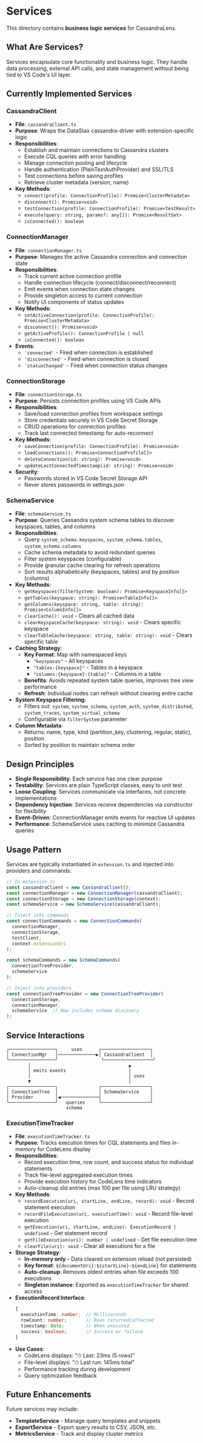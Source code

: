 # Services

This directory contains **business logic services** for CassandraLens.

## What Are Services?

Services encapsulate core functionality and business logic. They handle data processing, external API calls, and state management without being tied to VS Code's UI layer.

## Currently Implemented Services

### CassandraClient
- **File**: `cassandraClient.ts`
- **Purpose**: Wraps the DataStax cassandra-driver with extension-specific logic
- **Responsibilities**:
  - Establish and maintain connections to Cassandra clusters
  - Execute CQL queries with error handling
  - Manage connection pooling and lifecycle
  - Handle authentication (PlainTextAuthProvider) and SSL/TLS
  - Test connections before saving profiles
  - Retrieve cluster metadata (version, name)
- **Key Methods**:
  - `connect(profile: ConnectionProfile): Promise<ClusterMetadata>`
  - `disconnect(): Promise<void>`
  - `testConnection(profile: ConnectionProfile): Promise<TestResult>`
  - `execute(query: string, params?: any[]): Promise<ResultSet>`
  - `isConnected(): boolean`

### ConnectionManager
- **File**: `connectionManager.ts`
- **Purpose**: Manages the active Cassandra connection and connection state
- **Responsibilities**:
  - Track current active connection profile
  - Handle connection lifecycle (connect/disconnect/reconnect)
  - Emit events when connection state changes
  - Provide singleton access to current connection
  - Notify UI components of status updates
- **Key Methods**:
  - `setActiveConnection(profile: ConnectionProfile): Promise<ClusterMetadata>`
  - `disconnect(): Promise<void>`
  - `getActiveProfile(): ConnectionProfile | null`
  - `isConnected(): boolean`
- **Events**:
  - `'connected'` - Fired when connection is established
  - `'disconnected'` - Fired when connection is closed
  - `'statusChanged'` - Fired when connection status changes

### ConnectionStorage
- **File**: `connectionStorage.ts`
- **Purpose**: Persists connection profiles using VS Code APIs
- **Responsibilities**:
  - Save/load connection profiles from workspace settings
  - Store credentials securely in VS Code Secret Storage
  - CRUD operations for connection profiles
  - Track last connected timestamp for auto-reconnect
- **Key Methods**:
  - `saveConnection(profile: ConnectionProfile): Promise<void>`
  - `loadConnections(): Promise<ConnectionProfile[]>`
  - `deleteConnection(id: string): Promise<void>`
  - `updateLastConnectedTimestamp(id: string): Promise<void>`
- **Security**:
  - Passwords stored in VS Code Secret Storage API
  - Never stores passwords in settings.json

### SchemaService
- **File**: `schemaService.ts`
- **Purpose**: Queries Cassandra system schema tables to discover keyspaces, tables, and columns
- **Responsibilities**:
  - Query `system_schema.keyspaces`, `system_schema.tables`, `system_schema.columns`
  - Cache schema metadata to avoid redundant queries
  - Filter system keyspaces (configurable)
  - Provide granular cache clearing for refresh operations
  - Sort results alphabetically (keyspaces, tables) and by position (columns)
- **Key Methods**:
  - `getKeyspaces(filterSystem: boolean): Promise<KeyspaceInfo[]>`
  - `getTables(keyspace: string): Promise<TableInfo[]>`
  - `getColumns(keyspace: string, table: string): Promise<ColumnInfo[]>`
  - `clearCache(): void` - Clears all cached data
  - `clearKeyspaceCache(keyspace: string): void` - Clears specific keyspace
  - `clearTableCache(keyspace: string, table: string): void` - Clears specific table
- **Caching Strategy**:
  - **Key Format**: Map with namespaced keys
    - `"keyspaces"` - All keyspaces
    - `"tables:{keyspace}"` - Tables in a keyspace
    - `"columns:{keyspace}:{table}"` - Columns in a table
  - **Benefits**: Avoids repeated system table queries, improves tree view performance
  - **Refresh**: Individual nodes can refresh without clearing entire cache
- **System Keyspace Filtering**:
  - Filters out: `system`, `system_schema`, `system_auth`, `system_distributed`, `system_traces`, `system_virtual_schema`
  - Configurable via `filterSystem` parameter
- **Column Metadata**:
  - Returns: name, type, kind (partition_key, clustering, regular, static), position
  - Sorted by position to maintain schema order

## Design Principles

- **Single Responsibility**: Each service has one clear purpose
- **Testability**: Services are plain TypeScript classes, easy to unit test
- **Loose Coupling**: Services communicate via interfaces, not concrete implementations
- **Dependency Injection**: Services receive dependencies via constructor for flexibility
- **Event-Driven**: ConnectionManager emits events for reactive UI updates
- **Performance**: SchemaService uses caching to minimize Cassandra queries

## Usage Pattern

Services are typically instantiated in `extension.ts` and injected into providers and commands:

```typescript
// In extension.ts
const cassandraClient = new CassandraClient();
const connectionManager = new ConnectionManager(cassandraClient);
const connectionStorage = new ConnectionStorage(context);
const schemaService = new SchemaService(cassandraClient);

// Inject into commands
const connectionCommands = new ConnectionCommands(
  connectionManager,
  connectionStorage,
  testClient,
  context.extensionUri
);

const schemaCommands = new SchemaCommands(
  connectionTreeProvider,
  schemaService
);

// Inject into providers
const connectionTreeProvider = new ConnectionTreeProvider(
  connectionStorage,
  connectionManager,
  schemaService  // Now includes schema discovery
);
```

## Service Interactions

```
┌─────────────────┐     uses      ┌──────────────────┐
│ ConnectionMgr   │──────────────▶│ CassandraClient  │
└─────────────────┘                └──────────────────┘
        │                                    ▲
        │ emits events                       │
        │                                    │ uses
        ▼                                    │
┌─────────────────┐               ┌──────────────────┐
│ ConnectionTree  │               │ SchemaService    │
│ Provider        │◀──────────────┤                  │
└─────────────────┘   queries     └──────────────────┘
                      schema
```

### ExecutionTimeTracker
- **File**: `executionTimeTracker.ts`
- **Purpose**: Tracks execution times for CQL statements and files in-memory for CodeLens display
- **Responsibilities**:
  - Record execution time, row count, and success status for individual statements
  - Track file-level aggregated execution times
  - Provide execution history for CodeLens time indicators
  - Auto-cleanup old entries (max 100 per file using LRU strategy)
- **Key Methods**:
  - `recordExecution(uri, startLine, endLine, record): void` - Record statement execution
  - `recordFileExecution(uri, executionTime): void` - Record file-level execution
  - `getExecution(uri, startLine, endLine): ExecutionRecord | undefined` - Get statement record
  - `getFileExecution(uri): number | undefined` - Get file execution time
  - `clearFile(uri): void` - Clear all executions for a file
- **Storage Strategy**:
  - **In-memory only** - Data cleared on extension reload (not persisted)
  - **Key format**: `${documentUri}:${startLine}-${endLine}` for statements
  - **Auto-cleanup**: Removes oldest entries when file exceeds 100 executions
  - **Singleton instance**: Exported as `executionTimeTracker` for shared access
- **ExecutionRecord Interface**:
  ```typescript
  {
    executionTime: number;  // Milliseconds
    rowCount: number;       // Rows returned/affected
    timestamp: Date;        // When executed
    success: boolean;       // Success or failure
  }
  ```
- **Use Cases**:
  - CodeLens displays: "⏱ Last: 23ms (5 rows)"
  - File-level displays: "⏱ Last run: 145ms total"
  - Performance tracking during development
  - Query optimization feedback

## Future Enhancements

Future services may include:
- **TemplateService** - Manage query templates and snippets
- **ExportService** - Export query results to CSV, JSON, etc.
- **MetricsService** - Track and display cluster metrics
